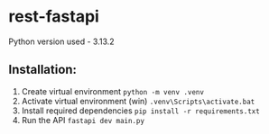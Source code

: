 # rest-fastapi
Python version used - 3.13.2

## Installation:
1. Create virtual environment `python -m venv .venv`
2. Activate virtual environment (win) `.venv\Scripts\activate.bat`
3. Install required dependencies `pip install -r requirements.txt`
4. Run the API `fastapi dev main.py`